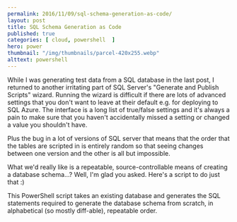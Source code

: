 ```yaml
---
permalink: 2016/11/09/sql-schema-generation-as-code/
layout: post
title: SQL Schema Generation as Code
published: true
categories: [ cloud, powershell  ]
hero: power
thumbnail: "/img/thumbnails/parcel-420x255.webp"
alttext: powershell
---
```


While I was generating test data from a SQL database in the last post, I returned to another
irritating part of SQL Server's "Generate and Publish Scripts" wizard. Running the wizard is
difficult if there are lots of advanced settings that you don't want to leave at their default
e.g. for deploying to SQL Azure. The interface is a long list of true/false settings and it's
always a pain to make sure that you haven't accidentally missed a setting or changed a value
you shouldn't have.

Plus the bug in a lot of versions of SQL server that means that the order that the tables are
scripted in is entirely random so that seeing changes between one version and the other is
all but impossible.  

What we'd really like is a repeatable, source-controllable means of creating a database schema...? Well, I'm
glad you asked. Here's a script to do just that :)

This PowerShell script takes an existing database and generates the SQL statements
required to generate the database schema from scratch, in alphabetical (so mostly diff-able), repeatable order.

<script src="https://gist.github.com/deejaygraham/283065a57521f639ced0cd4741a3a459.js"></script>
